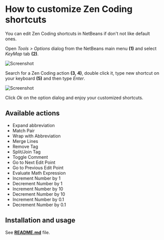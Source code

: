 How to customize Zen Coding shortcuts
=====================================
 
You can edit Zen Coding shortcuts in NetBeans if don't not like default ones.

Open *Tools > Options* dialog from the NetBeans main menu **(1)** and select *KeyMap* tab **(2)**.

![Screenshot](https://github.com/lorenzos/ZenCodingNetBeansPlugin/raw/master/graphics/keymap-1.jpg)

Search for a Zen Coding action **(3, 4)**, double click it, type new shortcut on your keyboard **(5)** and then type *Enter*.

![Screenshot](https://github.com/lorenzos/ZenCodingNetBeansPlugin/raw/master/graphics/keymap-2.jpg)

Click *Ok* on the option dialog and enjoy your customized shortcuts.

Available actions
-----------------

 * Expand abbreviation
 * Match Pair
 * Wrap with Abbreviation
 * Merge Lines
 * Remove Tag
 * Split/Join Tag
 * Toggle Comment
 * Go to Next Edit Point
 * Go to Previous Edit Point
 * Evaluate Math Expression
 * Increment Number by 1
 * Decrement Number by 1
 * Increment Number by 10
 * Decrement Number by 10
 * Increment Number by 0.1
 * Decrement Number by 0.1

Installation and usage
----------------------

See **[README.md](https://github.com/lorenzos/ZenCodingNetBeansPlugin/blob/master/README.md)** file.